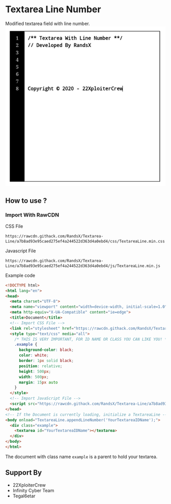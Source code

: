 # Textarea Line Number
Modified textarea field with line number.
![Gambar Contoh](img/images.png)

## How to use ?
### Import With RawCDN
CSS File
```
https://rawcdn.githack.com/RandsX/Textarea-Line/a7b8ad93e95caed275ef4a244522d363d4a0ebd4/css/TextareaLine.min.css
```

Javascript File
```
https://rawcdn.githack.com/RandsX/Textarea-Line/a7b8ad93e95caed275ef4a244522d363d4a0ebd4/js/TextareaLine.min.js
```

Example code
``` HTML
<!DOCTYPE html>
<html lang="en">
<head>
  <meta charset="UTF-8">
  <meta name="viewport" content="width=device-width, initial-scale=1.0">
  <meta http-equiv="X-UA-Compatible" content="ie=edge">
  <title>Document</title>
  <!-- Import CSS File -->
  <link rel="stylesheet" href="https://rawcdn.githack.com/RandsX/Textarea-Line/a7b8ad93e95caed275ef4a244522d363d4a0ebd4/css/TextareaLine.min.css" type="text/css" media="all" />
  <style type="text/css" media="all">
    /* THIS IS VERY IMPORTANT, FOR ID NAME OR CLASS YOU CAN LIKE YOU! */
    .example {
      background-color: black;
      color: white;
      border: 1px solid black;
      position: relative;
      height: 500px;
      width: 500px;
      margin: 15px auto
    }
  </style>
  <!-- Import JavaScript File -->
  <script src="https://rawcdn.githack.com/RandsX/Textarea-Line/a7b8ad93e95caed275ef4a244522d363d4a0ebd4/js/TextareaLine.min.js" type="text/javascript" charset="utf-8"></script>
</head>
<!-- If the Document is currently loading, initialize a TextareaLine -->
<body onload="TextareaLine.appendLineNumber('YourTextareaIDName');">
  <div class="example">
    <textarea id="YourTextareaIDName"></textarea>
  </div>
</body>
</html>
```
The document with class name ```example``` is a parent to hold your textarea.

## Support By
- 22XploiterCrew
- Infinity Cyber Team
- Tegal6etar